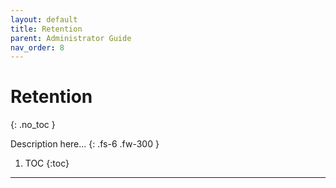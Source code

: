 ```yaml
---
layout: default
title: Retention
parent: Administrator Guide
nav_order: 8
---
```


# Retention
{: .no_toc }


Description here...
{: .fs-6 .fw-300 }

1. TOC
{:toc}

---